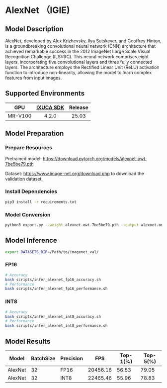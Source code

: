 # AlexNet （IGIE)

## Model Description

AlexNet, developed by Alex Krizhevsky, Ilya Sutskever, and Geoffrey Hinton, is a groundbreaking convolutional neural
network (CNN) architecture that achieved remarkable success in the 2012 ImageNet Large Scale Visual Recognition
Challenge (ILSVRC). This neural network comprises eight layers, incorporating five convolutional layers and three fully
connected layers. The architecture employs the Rectified Linear Unit (ReLU) activation function to introduce
non-linearity, allowing the model to learn complex features from input images.

## Supported Environments

| GPU    | [IXUCA SDK](https://gitee.com/deep-spark/deepspark#%E5%A4%A9%E6%95%B0%E6%99%BA%E7%AE%97%E8%BD%AF%E4%BB%B6%E6%A0%88-ixuca) | Release |
| :----: | :----: | :----: |
| MR-V100 | 4.2.0     |  25.03  |

## Model Preparation

### Prepare Resources

Pretrained model: <https://download.pytorch.org/models/alexnet-owt-7be5be79.pth>

Dataset: <https://www.image-net.org/download.php> to download the validation dataset.

### Install Dependencies

```bash
pip3 install -r requirements.txt
```

### Model Conversion

```bash
python3 export.py --weight alexnet-owt-7be5be79.pth --output alexnet.onnx
```

## Model Inference

```bash
export DATASETS_DIR=/Path/to/imagenet_val/
```

### FP16

```bash
# Accuracy
bash scripts/infer_alexnet_fp16_accuracy.sh
# Performance
bash scripts/infer_alexnet_fp16_performance.sh
```

### INT8

```bash
# Accuracy
bash scripts/infer_alexnet_int8_accuracy.sh
# Performance
bash scripts/infer_alexnet_int8_performance.sh
```

## Model Results

| Model   | BatchSize | Precision | FPS      | Top-1(%) | Top-5(%) |
|---------|-----------|-----------|----------|----------|----------|
| AlexNet | 32        | FP16      | 20456.16 | 56.53    | 79.05    |
| AlexNet | 32        | INT8      | 22465.46 | 55.96    | 78.83    |
